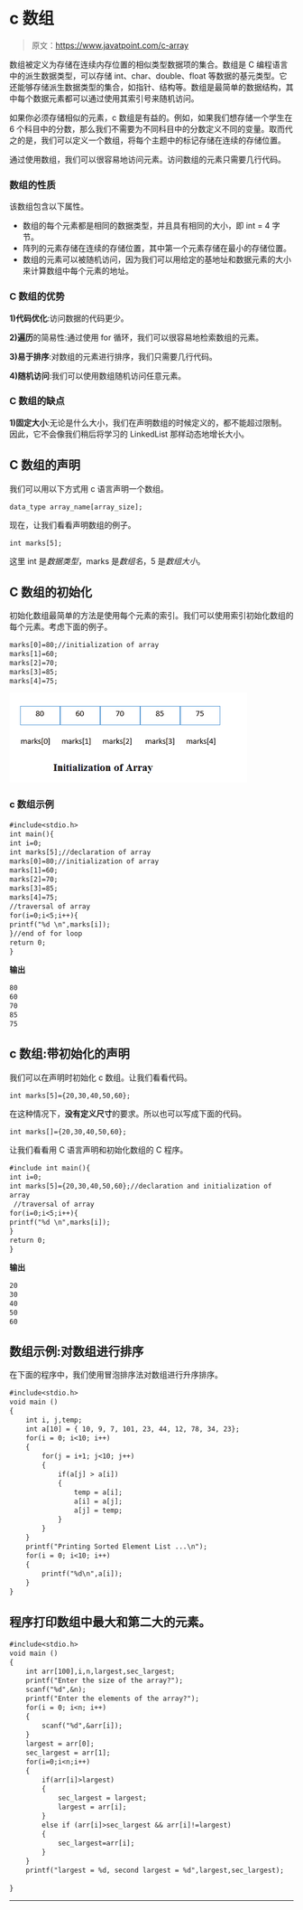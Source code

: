 # c 数组

> 原文：<https://www.javatpoint.com/c-array>

数组被定义为存储在连续内存位置的相似类型数据项的集合。数组是 C 编程语言中的派生数据类型，可以存储 int、char、double、float 等数据的基元类型。它还能够存储派生数据类型的集合，如指针、结构等。数组是最简单的数据结构，其中每个数据元素都可以通过使用其索引号来随机访问。

如果你必须存储相似的元素，c 数组是有益的。例如，如果我们想存储一个学生在 6 个科目中的分数，那么我们不需要为不同科目中的分数定义不同的变量。取而代之的是，我们可以定义一个数组，将每个主题中的标记存储在连续的存储位置。

通过使用数组，我们可以很容易地访问元素。访问数组的元素只需要几行代码。

### 数组的性质

该数组包含以下属性。

*   数组的每个元素都是相同的数据类型，并且具有相同的大小，即 int = 4 字节。
*   阵列的元素存储在连续的存储位置，其中第一个元素存储在最小的存储位置。
*   数组的元素可以被随机访问，因为我们可以用给定的基地址和数据元素的大小来计算数组中每个元素的地址。

### C 数组的优势

**1)代码优化**:访问数据的代码更少。

**2)遍历**的简易性:通过使用 for 循环，我们可以很容易地检索数组的元素。

**3)易于排序**:对数组的元素进行排序，我们只需要几行代码。

**4)随机访问**:我们可以使用数组随机访问任意元素。

### C 数组的缺点

**1)固定大小**:无论是什么大小，我们在声明数组的时候定义的，都不能超过限制。因此，它不会像我们稍后将学习的 LinkedList 那样动态地增长大小。

## C 数组的声明

我们可以用以下方式用 c 语言声明一个数组。

```
data_type array_name[array_size];

```

现在，让我们看看声明数组的例子。

```
int marks[5];

```

这里 int 是*数据类型*，marks 是*数组名*，5 是*数组大小*。

## C 数组的初始化

初始化数组最简单的方法是使用每个元素的索引。我们可以使用索引初始化数组的每个元素。考虑下面的例子。

```
marks[0]=80;//initialization of array
marks[1]=60;
marks[2]=70;
marks[3]=85;
marks[4]=75;

```

![initialization of array in c language](img/662b4cd92922b009c5594fceacb67ae6.png)

### c 数组示例

```
#include<stdio.h>
int main(){    
int i=0;  
int marks[5];//declaration of array     
marks[0]=80;//initialization of array  
marks[1]=60;  
marks[2]=70;  
marks[3]=85;  
marks[4]=75;  
//traversal of array  
for(i=0;i<5;i++){    
printf("%d \n",marks[i]);  
}//end of for loop   
return 0;
}  

```

**输出**

```
80
60
70
85
75

```

## c 数组:带初始化的声明

我们可以在声明时初始化 c 数组。让我们看看代码。

```
int marks[5]={20,30,40,50,60};

```

在这种情况下，**没有定义尺寸**的要求。所以也可以写成下面的代码。

```
int marks[]={20,30,40,50,60};

```

让我们看看用 C 语言声明和初始化数组的 C 程序。

```
#include int main(){    
int i=0;  
int marks[5]={20,30,40,50,60};//declaration and initialization of array  
 //traversal of array  
for(i=0;i<5;i++){    
printf("%d \n",marks[i]);  
}  
return 0;
} 
```

**输出**

```
20
30
40
50
60

```

## 数组示例:对数组进行排序

在下面的程序中，我们使用冒泡排序法对数组进行升序排序。

```
#include<stdio.h>  
void main ()  
{  
    int i, j,temp;   
    int a[10] = { 10, 9, 7, 101, 23, 44, 12, 78, 34, 23};   
    for(i = 0; i<10; i++)  
    {  
        for(j = i+1; j<10; j++)  
        {  
            if(a[j] > a[i])  
            {  
                temp = a[i];  
                a[i] = a[j];  
                a[j] = temp;   
            }   
        }   
    }   
    printf("Printing Sorted Element List ...\n");  
    for(i = 0; i<10; i++)  
    {  
        printf("%d\n",a[i]);  
    }  
}   

```

## 程序打印数组中最大和第二大的元素。

```
#include<stdio.h>
void main ()
{
    int arr[100],i,n,largest,sec_largest;
    printf("Enter the size of the array?");
    scanf("%d",&n);
    printf("Enter the elements of the array?");
    for(i = 0; i<n; i++)
    {
        scanf("%d",&arr[i]);
    }
    largest = arr[0];
    sec_largest = arr[1];
    for(i=0;i<n;i++)
    {
        if(arr[i]>largest)
        {
            sec_largest = largest;
            largest = arr[i];
        }
        else if (arr[i]>sec_largest && arr[i]!=largest)
        {
            sec_largest=arr[i];
        }
    }
    printf("largest = %d, second largest = %d",largest,sec_largest);

}

```

* * *
